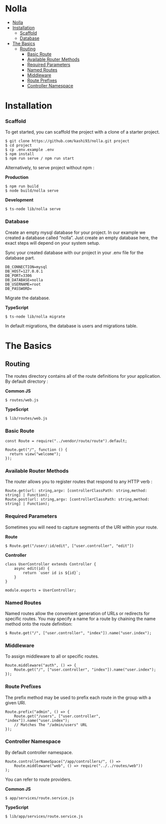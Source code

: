 # Nolla

- [Nolla](#nolla)
- [Installation](#installation)
    - [Scaffold](#scaffold)
    - [Database](#database)
- [The Basics](#the-basics)
  - [Routing](#routing)
    - [Basic Route](#basic-route)
    - [Available Router Methods](#available-router-methods)
    - [Required Parameters](#required-parameters)
    - [Named Routes](#named-routes)
    - [Middleware](#middleware)
    - [Route Prefixes](#route-prefixes)
    - [Controller Namespace](#controller-namespace)



# Installation

### Scaffold



To get started, you can scaffold the project with a clone of a starter project.


```
$ git clone https://github.com/kashi93/nolla.git project
$ cd project
$ cp .env.example .env
$ npm install
$ npm run serve / npm run start
```


Alternatively, to serve project without npm : 

**Production**

```
$ npm run build
$ node build/nolla serve
```

**Development**

```
$ ts-node lib/nolla serve
```

### Database



Create an empty mysql database for your project. In our example we created a database called “nolla”. Just create an empty database here, the exact steps will depend on your system setup.



Sync your created database with our project in your .env file for the database part.


```
DB_CONNECTION=mysql
DB_HOST=127.0.0.1
DB_PORT=3306
DB_DATABASE=nolla
DB_USERNAME=root
DB_PASSWORD=
```



Migrate the database.

**TypeScript**

```
$ ts-node lib/nolla migrate
```



In default migrations, the database is users and migrations table.

# The Basics

## Routing



The routes directory contains all of the route definitions for your application. By default directory : 



**Common JS**

```
$ routes/web.js
```

**TypeScript**

```
$ lib/routes/web.js
```



### Basic Route



```
const Route = require("../vendor/route/route").default;

Route.get("/", function () {
  return view("welcome");
});
```

### Available Router Methods



The router allows you to register routes that respond to any HTTP verb :



```
Route.get(url: string,argv: [controllerClassPath: string,method: string] | Function);
Route.post(url: string,argv: [controllerClassPath: string,method: string] | Function);
```

### Required Parameters

Sometimes you will need to capture segments of the URI within your route.



**Route**



```
$ Route.get("/user/:id/edit", ["user.controller", "edit"])
```

**Controller**



```
class UserController extends Controller {
    async edit(id) {
        return `user id is ${id}`;
    }
}

module.exports = UserController;
```

### Named Routes

Named routes allow the convenient generation of URLs or redirects for specific routes. You may specify a name for a route by chaining the name method onto the route definition:



```
$ Route.get("/", ["user.controller", "index"]).name("user.index");
```

### Middleware

To assign middleware to all or specific routes.



```
Route.middleware("auth", () => {
    Route.get("/", ["user.controller", "index"]).name("user.index");
});
```

### Route Prefixes

The prefix method may be used to prefix each route in the group with a given URI.



```
Route.prefix("admin", () => {
    Route.get("/users", ["user.controller", "index"]).name("user.index");
    // Matches The "/admin/users" URL
});
```


### Controller Namespace

By default controller namespace.

```
Route.controllerNameSpace("/app/controllers/", () =>
    Route.middleware("web", () => require("../../routes/web"))
);
```

You can refer to route providers.

**Common JS**

```
$ app/services/route.service.js
```

**TypeScript**

```
$ lib/app/services/route.service.js
```